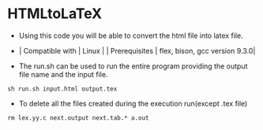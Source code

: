 # HTMLtoLaTeX
* Using this code you will be able to convert the html file into latex file.

* | Compatible with | Linux                         |
  | Prerequisites   | flex, bison, gcc version 9.3.0|

* The run.sh can be used to run the entire program providing the output file name and the input file.

```
sh run.sh input.html output.tex
```

* To delete all the files created during the execution run(except .tex file)

```
rm lex.yy.c next.output next.tab.* a.out
```
